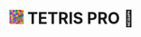 # <img src= "https://github.com/lovishtater/Tetris-Pro/blob/main/logo.jpg" alt= "icon" width=25> TETRIS PRO 🧩
